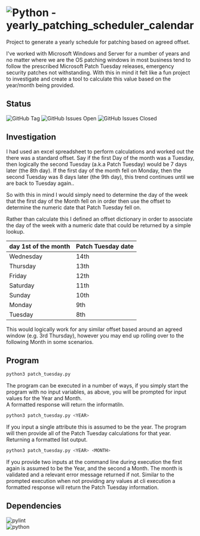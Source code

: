 # ![Python](https://img.shields.io/badge/python-3776ab?style=for-the-badge&logo=python&logoColor=yellow) - yearly_patching_scheduler_calendar
Project to generate a yearly schedule for patching based on agreed offset.

I've worked with Microsoft Windows and Server for a number of years and no matter where we are the OS patching windows in most business tend to follow the prescribed Microsoft Patch Tuesday releases, emergency security patches not withstanding.
With this in mind it felt like a fun project to investigate and create a tool to calculate this value based on the year/month being provided.

## Status
<html>
<div style="text-align: centre;">
<img alt="GitHub Tag" src="https://img.shields.io/github/v/tag/roblangford/yearly_patching_scheduler_calendar?style=for-the-badge&logo=github">
<img alt="GitHub Issues Open" src="https://img.shields.io/github/issues-raw/roblangford/yearly_patching_scheduler_calendar?style=for-the-badge&logo=github">
<img alt="GitHub Issues Closed" src="https://img.shields.io/github/issues-closed-raw/roblangford/yearly_patching_scheduler_calendar?style=for-the-badge&logo=github">
</div>
</html>


## Investigation

I had used an excel spreadsheet to perform calculations and worked out the there was a standard offset. Say if the first Day of the month was a Tuesday, then logically the second Tuesday (a.k.a Patch Tuesday) would be 7 days later (the 8th day). If the first day of the month fell on Monday, then the second Tuesday was 8 days later (the 9th day), this trend continues until we are back to Tuesday again..  

So with this in mind I would simply need to determine the day of the week that the first day of the Month fell on in order then use the offset to determine the numeric date that Patch Tuesday fell on.

Rather than calculate this I defined an offset dictionary in order to associate the day of the week with a numeric date that could be returned by a simple lookup.  

| day 1st of the month | Patch Tuesday date |
|-----|------|
| Wednesday | 14th |
| Thursday | 13th |
| Friday | 12th |
| Saturday | 11th |
| Sunday | 10th |
| Monday | 9th |
| Tuesday | 8th |

This would logically work for any similar offset based around an agreed window (e.g. 3rd Thursday), however you may end up rolling over to the following Month in some scenarios.  

## Program
```bash
python3 patch_tuesday.py
```

The program can be executed in a number of ways, if you simply start the program with no input variables, as above, you will be prompted for input values for the Year and Month.  
A formatted response will return the informatiln.

```bash
python3 patch_tuesday.py <YEAR>
```

If you input a single attribute this is assumed to be the year. The program will then provide all of the Patch Tuesday calculations for that year. Returning a formatted list output.

```bash
python3 patch_tuesday.py <YEAR> <MONTH>
```

If you provide two inputs at the command line during execution the first again is assumed to be the Year, and the second a Month. The month is validated and a relevant error message returned if not.
Similar to the prompted execution when not providing any values at cli execution a formatted response will return the Patch Tuesday information.

## Dependencies

![pylint]()  
![python]()  
